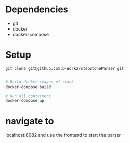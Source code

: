 # Dependencies
- git
- docker
- docker-compose


# Setup
```bash
git clone git@github.com:D-Workz/stepstoneParser.git


# Build docker images of stack
docker-compose build

# Run all containers
docker-compose up
```
# navigate to
 localhost:8082 and use the frontend to start the parser


